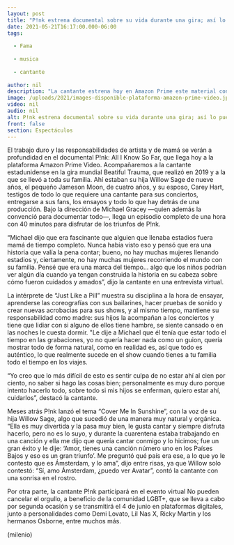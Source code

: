 ```yaml
---
layout: post
title: "P!nk estrena documental sobre su vida durante una gira; así lo puedes ver"
date: 2021-05-21T16:17:00.000-06:00
tags:
  
  - Fama
  
  - musica
  
  - cantante
  
author: nil
description: "La cantante estrena hoy en Amazon Prime este material con el que abre su corazón de madre."
image: /uploads/2021/images-disponible-plataforma-amazon-prime-video.jpg
video: nil
audio: nil
alt: P!nk estrena documental sobre su vida durante una gira; así lo puedes ver
front: false
section: Espectáculos
---
```


El trabajo duro y las responsabilidades de artista y de mamá se verán a profundidad en el documental P!nk: All I Know So Far, que llega hoy a la plataforma Amazon Prime Video. Acompañaremos a la cantante estadunidense en la gira mundial Beatiful Trauma, que realizó en 2019 y a la que se llevó a toda su familia. Ahí estaban su hija Willow Sage de nueve años, el pequeño Jameson Moon, de cuatro años, y su esposo, Carey Hart, testigos de todo lo que requiere una cantante para sus conciertos, entregarse a sus fans, los ensayos y todo lo que hay detrás de una producción. Bajo la dirección de Michael Gracey —quien además la convenció para documentar todo—, llega un episodio completo de una hora con 40 minutos para disfrutar de los triunfos de P!nk. 

“Michael dijo que era fascinante que alguien que llenaba estadios fuera mamá de tiempo completo. Nunca había visto eso y pensó que era una historia que valía la pena contar; bueno, no hay muchas mujeres llenando estadios y, ciertamente, no hay muchas mujeres recorriendo el mundo con su familia. Pensé que era una marca del tiempo... algo que los niños podrían ver algún día cuando ya tengan construida la historia en su cabeza sobre cómo fueron cuidados y amados”, dijo la cantante en una entrevista virtual. 

La intérprete de “Just Like a Pill” muestra su disciplina a la hora de ensayar, aprenderse las coreografías con sus bailarines, hacer pruebas de sonido y crear nuevas acrobacias para sus shows, y al mismo tiempo, mantiene su responsabilidad como madre: sus hijos la acompañan a los conciertos y tiene que lidiar con si alguno de ellos tiene hambre, se siente cansado o en las noches le cuesta dormir. "Le dije a Michael que él tenía que estar todo el tiempo en las grabaciones, yo no quería hacer nada como un guion, quería mostrar todo de forma natural, como en realidad es, así que todo es auténtico, lo que realmente sucede en el show cuando tienes a tu familia todo el tiempo en los viajes. 

“Yo creo que lo más difícil de esto es sentir culpa de no estar ahí al cien por ciento, no saber si hago las cosas bien; personalmente es muy duro porque intento hacerlo todo, sobre todo si mis hijos se enferman, quiero estar ahí, cuidarlos”, destacó la cantante. 

Meses atrás P!nk lanzó el tema “Cover Me In Sunshine”, con la voz de su hija Willow Sage, algo que sucedió de una manera muy natural y orgánica. “Ella es muy divertida y la pasa muy bien, le gusta cantar y siempre disfruta hacerlo, pero no es lo suyo, y durante la cuarentena estaba trabajando en una canción y ella me dijo que quería cantar conmigo y lo hicimos; fue un gran éxito y le dije: ‘Amor, tienes una canción número uno en los Países Bajos y eso es un gran triunfo’. Me preguntó qué país era ese, a lo que yo le contesto que es Ámsterdam, y lo ama”, dijo entre risas, ya que Willow solo contestó: “Sí, amo Ámsterdam, ¿puedo ver Avatar”, contó la cantante con una sonrisa en el rostro. 

Por otra parte, la cantante P!nk participará en el evento virtual No pueden cancelar el orgullo, a beneficio de la comunidad LGBT+, que se lleva a cabo por segunda ocasión y se transmitirá el 4 de junio en plataformas digitales, junto a personalidades como Demi Lovato, Lil Nas X, Ricky Martin y los hermanos Osborne, entre muchos más. 

(milenio)